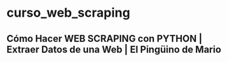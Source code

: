 # curso_web_scraping
## Cómo Hacer WEB SCRAPING con PYTHON | Extraer Datos de una Web | El Pingüino de Mario
